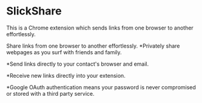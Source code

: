 SlickShare
==========

This is a Chrome extension which sends links from one browser to another effortlessly.


Share links from one browser to another effortlessly.
*Privately share webpages as you surf with friends and family.

*Send links directly to your contact's browser and email.

*Receive new links directly into your extension.

*Google OAuth authentication means your password is never compromised or stored with a third party service.
